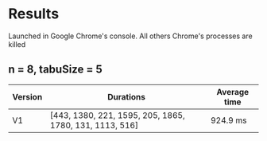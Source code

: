 # Results
Launched in Google Chrome's console.
All others Chrome's processes are killed

## n = 8, tabuSize = 5
Version | Durations | Average time
------- | --------- | ------------
V1      | [443, 1380, 221, 1595, 205, 1865, 1780, 131, 1113, 516] | 924.9 ms

